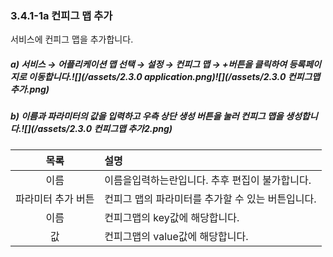 ### 3.4.1-1a 컨피그 맵 추가

서비스에 컨피그 맵을 추가합니다.

##### a\)    서비스 → 어플리케이션 맵 선택 → 설정 → 컨피그 맵 → +버튼을 클릭하여 등록페이지로 이동합니다.![](/assets/2.3.0 application.png)![](/assets/2.3.0 컨피그맵 추가.png)

##### b\) 이름과 파라미터의 값을 입력하고 우측 상단 생성 버튼을 눌러 컨피그 맵을 생성합니다.![](/assets/2.3.0 컨피그맵 추가2.png)

| **목록** | **설명** |
| :---: | :--- |
| 이름 | 이름을입력하는란입니다. 추후 편집이 불가합니다. |
| 파라미터 추가 버튼 | 컨피그 맵의 파라미터를 추가할 수 있는 버튼입니다. |
| 이름 | 컨피그맵의 key값에 해당합니다. |
| 값 | 컨피그맵의 value값에 해당합니다. |



